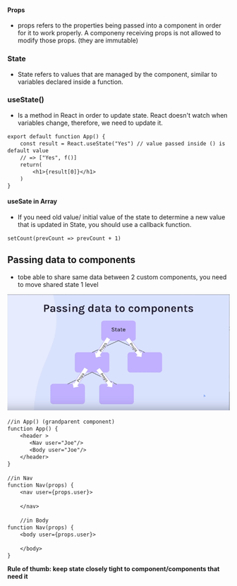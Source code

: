 #### Props

- props refers to the properties being passed into a component in order for it to work properly. A componeny receiving props is not allowed to modify those props. (they are immutable)

### State 

- State refers to values that are managed by the component, similar to variables declared inside a function.

### useState()

- Is a method in React in order to update state. React doesn't watch when variables change, therefore, we need to update it.

```
export default function App() {
    const result = React.useState("Yes") // value passed inside () is default value
    // => ["Yes", f()]
    return(
        <h1>{result[0]}</h1> 
    )
}
```

#### useSate in Array

- If you need old value/ initial value of the state to determine a new value that is updated in State, you should use a callback function.

```
setCount(prevCount => prevCount + 1)
```

## Passing data to components

- tobe able to share same data between 2 custom components, you need to move shared state 1 level 

![passing data to components](./public/img/data%20in%20components.png)

```
//in App() (grandparent component)
function App() {
    <header >
       <Nav user="Joe"/>
       <Body user="Joe"/>
    </header>
}

//in Nav
function Nav(props) {
    <nav user={props.user}>

    </nav>

    //in Body
function Nav(props) {
    <body user={props.user}>

    </body>
}

```

**Rule of thumb: keep state closely tight to component/components that need it**